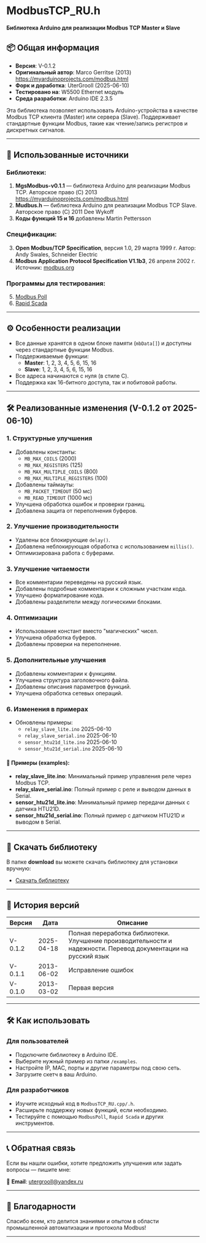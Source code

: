 # ModbusTCP_RU.h  
**Библиотека Arduino для реализации Modbus TCP Master и Slave**

## 📦 Общая информация
- **Версия**: V-0.1.2  
- **Оригинальный автор**: Marco Gerritse (2013) https://myarduinoprojects.com/modbus.html
- **Форк и доработка**: UterGrooll (2025-06-10)  
- **Тестировано на**: W5500 Ethernet модуль  
- **Среда разработки**: Arduino IDE 2.3.5  

Эта библиотека позволяет использовать Arduino-устройства в качестве Modbus TCP клиента (Master) или сервера (Slave). Поддерживает стандартные функции Modbus, такие как чтение/запись регистров и дискретных сигналов.

---

## 🔧 Использованные источники

### Библиотеки:
1. **MgsModbus-v0.1.1** — библиотека Arduino для реализации Modbus TCP. Авторское право (C) 2013 https://myarduinoprojects.com/modbus.html
2. **Mudbus.h** — библиотека Arduino для реализации Modbus TCP Slave. Авторское право (C) 2011 Dee Wykoff  
3. **Коды функций 15 и 16** добавлены Martin Pettersson  

### Спецификации:
3. **Open Modbus/TCP Specification**, версия 1.0, 29 марта 1999 г. Автор: Andy Swales, Schneider Electric  
4. **Modbus Application Protocol Specification V1.1b3**, 26 апреля 2002 г. Источник: [modbus.org](http://www.modbus.org)

### Программы для тестирования:
5. [Modbus Poll](https://www.modbustools.com/download.html)  
6. [Rapid Scada](https://rapidscada.ru/)  

---

## ⚙️ Особенности реализации

- Все данные хранятся в одном блоке памяти (`mbData[]`) и доступны через стандартные функции Modbus.
- Поддерживаемые функции:
  - **Master**: 1, 2, 3, 4, 5, 6, 15, 16  
  - **Slave**: 1, 2, 3, 4, 5, 6, 15, 16  
- Все адреса начинаются с нуля (в стиле C).
- Поддержка как 16-битного доступа, так и побитовой работы.

---

## 🛠 Реализованные изменения (V-0.1.2 от 2025-06-10)

### 1. **Структурные улучшения**
- Добавлены константы:
  - `MB_MAX_COILS` (2000)
  - `MB_MAX_REGISTERS` (125)
  - `MB_MAX_MULTIPLE_COILS` (800)
  - `MB_MAX_MULTIPLE_REGISTERS` (100)
- Добавлены таймауты:
  - `MB_PACKET_TIMEOUT` (50 мс)
  - `MB_READ_TIMEOUT` (1000 мс)
- Улучшена обработка ошибок и проверки границ.
- Добавлена защита от переполнения буферов.

### 2. **Улучшение производительности**
- Удалены все блокирующие `delay()`.
- Добавлена неблокирующая обработка с использованием `millis()`.
- Оптимизирована работа с буферами.

### 3. **Улучшение читаемости**
- Все комментарии переведены на русский язык.
- Добавлены подробные комментарии к сложным участкам кода.
- Улучшено форматирование кода.
- Добавлены разделители между логическими блоками.

### 4. **Оптимизации**
- Использование констант вместо "магических" чисел.
- Улучшена обработка буферов.
- Добавлены проверки на переполнение.

### 5. **Дополнительные улучшения**
- Добавлены комментарии к функциям.
- Улучшена структура заголовочного файла.
- Добавлены описания параметров функций.
- Улучшена обработка сетевых операций.

### 6. **Изменения в примерах**
- Обновлены примеры:
  - `relay_slave_lite.ino` 2025-06-10
  - `relay_slave_serial.ino` 2025-06-10
  - `sensor_htu21d_lite.ino` 2025-06-10
  - `sensor_htu21d_serial.ino` 2025-06-10

#### 📝 Примеры (examples):
- **relay_slave_lite.ino**: Минимальный пример управления реле через Modbus TCP.
- **relay_slave_serial.ino**: Полный пример с реле и выводом данных в Serial.
- **sensor_htu21d_lite.ino**: Минимальный пример передачи данных с датчика HTU21D.
- **sensor_htu21d_serial.ino**: Полный пример с датчиком HTU21D и выводом в Serial.

---

## 📁 Скачать библиотеку

В папке **download** вы можете скачать библиотеку для установки вручную:

- [Скачать библиотеку](download/ModbusTCP_RU.zip)

---

## 📅 История версий

| Версия     | Дата         | Описание |
|-----------|--------------|----------|
| V-0.1.2   | 2025-04-18   | Полная переработка библиотеки. Улучшение производительности и надежности. Перевод документации на русский язык |
| V-0.1.1   | 2013-06-02   | Исправление ошибок |
| V-0.1.0   | 2013-03-02   | Первая версия |

---

## 🛠 Как использовать

### Для пользователей
- Подключите библиотеку в Arduino IDE.
- Выберите нужный пример из папки `/examples`.
- Настройте IP, MAC, порты и другие параметры под свою сеть.
- Загрузите скетч в ваш Arduino.

### Для разработчиков
- Изучите исходный код в `ModbusTCP_RU.cpp/.h`.
- Расширьте поддержку новых функций, если необходимо.
- Тестируйте с помощью `ModbusPoll`, `Rapid Scada` и других инструментов.

---

## 📞 Обратная связь

Если вы нашли ошибки, хотите предложить улучшения или задать вопросы — пишите мне:

📧 **Email**: [utergrooll@yandex.ru](mailto:utergrooll@yandex.ru)

---

## 🌟 Благодарности

Спасибо всем, кто делится знаниями и опытом в области промышленной автоматизации и протокола Modbus!

---